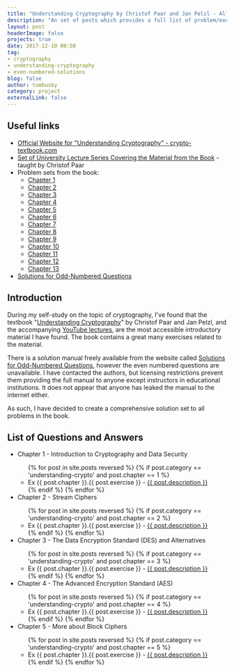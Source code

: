 ```yaml
---
title: "Understanding Cryptography by Christof Paar and Jan Pelzl - All Problems and Solutions"
description: "An set of posts which provides a full list of problem/exercise solutions to the exercises in Understanding Cryptography including even-numbered questions."
layout: post
headerImage: false
projects: true
date: 2017-12-10 00:50
tag:
- cryptography
- understanding-cryptography
- even-numbered-solutions
blog: false
author: tombusby
category: project
externalLink: false
---
```


## Useful links

+ [Official Website for "Understanding Cryptography" - crypto-textbook.com](http://www.crypto-textbook.com/)
+ [Set of University Lecture Series Covering the Material from the Book](https://www.youtube.com/channel/UC1usFRN4LCMcfIV7UjHNuQg/videos) - taught by Christof Paar
+ Problem sets from the book:
  + [Chapter 1](http://wiki.crypto.rub.de/Buch/en/download/problems_only/problems_chaptr_1.pdf)
  + [Chapter 2](http://wiki.crypto.rub.de/Buch/en/download/problems_only/problems_chaptr_2.pdf)
  + [Chapter 3](http://wiki.crypto.rub.de/Buch/en/download/problems_only/problems_chaptr_3.pdf)
  + [Chapter 4](http://wiki.crypto.rub.de/Buch/en/download/problems_only/problems_chaptr_4.pdf)
  + [Chapter 5](http://wiki.crypto.rub.de/Buch/en/download/problems_only/problems_chaptr_5.pdf)
  + [Chapter 6](http://wiki.crypto.rub.de/Buch/en/download/problems_only/problems_chaptr_6.pdf)
  + [Chapter 7](http://wiki.crypto.rub.de/Buch/en/download/problems_only/problems_chaptr_7.pdf)
  + [Chapter 8](http://wiki.crypto.rub.de/Buch/en/download/problems_only/problems_chaptr_8.pdf)
  + [Chapter 9](http://wiki.crypto.rub.de/Buch/en/download/problems_only/problems_chaptr_9.pdf)
  + [Chapter 10](http://wiki.crypto.rub.de/Buch/en/download/problems_only/problems_chaptr_10.pdf)
  + [Chapter 11](http://wiki.crypto.rub.de/Buch/en/download/problems_only/problems_chaptr_11.pdf)
  + [Chapter 12](http://wiki.crypto.rub.de/Buch/en/download/problems_only/problems_chaptr_12.pdf)
  + [Chapter 13](http://wiki.crypto.rub.de/Buch/en/download/problems_only/problems_chaptr_13.pdf)
+ [Solutions for Odd-Numbered Questions](http://wiki.crypto.rub.de/Buch/en/download/Understanding_Cryptography_Odd_Solutions.pdf)

## Introduction

During my self-study on the topic of cryptography, I've found that the textbook "[Understanding Cryptography](http://www.crypto-textbook.com/)" by Christof Paar and Jan Pelzl, and the accompanying [YouTube lectures](https://www.youtube.com/channel/UC1usFRN4LCMcfIV7UjHNuQg/videos), are the most accessible introductory material I have found. The book contains a great many exercises related to the material.

There is a solution manual freely available from the website called [Solutions for Odd-Numbered Questions](http://wiki.crypto.rub.de/Buch/en/download/Understanding_Cryptography_Odd_Solutions.pdf), however the even numbered questions are unavailable. I have contacted the authors, but licensing restrictions prevent them providing the full manual to anyone except instructors in educational institutions. It does not appear that anyone has leaked the manual to the internet either.

As such, I have decided to create a comprehensive solution set to all problems in the book.

## List of Questions and Answers

<ul>
  <li>Chapter 1 - Introduction to Cryptography and Data Security</li>
  <ul>
    {% for post in site.posts reversed %}
        {% if post.category == 'understanding-crypto' and post.chapter == 1 %}
          <li>Ex {{ post.chapter }}.{{ post.exercise }} - <a href="{{ post.url }}">{{ post.description }}</a></li>
        {% endif %}
    {% endfor %}
  </ul>
  <li>Chapter 2 - Stream Ciphers</li>
  <ul>
    {% for post in site.posts reversed %}
        {% if post.category == 'understanding-crypto' and post.chapter == 2 %}
          <li>Ex {{ post.chapter }}.{{ post.exercise }} - <a href="{{ post.url }}">{{ post.description }}</a></li>
        {% endif %}
    {% endfor %}
  </ul>
  <li>Chapter 3 - The Data Encryption Standard (DES) and Alternatives</li>
  <ul>
    {% for post in site.posts reversed %}
        {% if post.category == 'understanding-crypto' and post.chapter == 3 %}
          <li>Ex {{ post.chapter }}.{{ post.exercise }} - <a href="{{ post.url }}">{{ post.description }}</a></li>
        {% endif %}
    {% endfor %}
  </ul>
  <li>Chapter 4 - The Advanced Encryption Standard (AES)</li>
  <ul>
    {% for post in site.posts reversed %}
        {% if post.category == 'understanding-crypto' and post.chapter == 4 %}
          <li>Ex {{ post.chapter }}.{{ post.exercise }} - <a href="{{ post.url }}">{{ post.description }}</a></li>
        {% endif %}
    {% endfor %}
  </ul>
  <li>Chapter 5 - More about Block Ciphers</li>
  <ul>
    {% for post in site.posts reversed %}
        {% if post.category == 'understanding-crypto' and post.chapter == 5 %}
          <li>Ex {{ post.chapter }}.{{ post.exercise }} - <a href="{{ post.url }}">{{ post.description }}</a></li>
        {% endif %}
    {% endfor %}
  </ul>
</ul>

